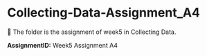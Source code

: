 ﻿# Collecting-Data-Assignment_A4
📁 The folder is the assignment of week5 in Collecting Data.


**AssignmentID:** Week5 Assignment A4


